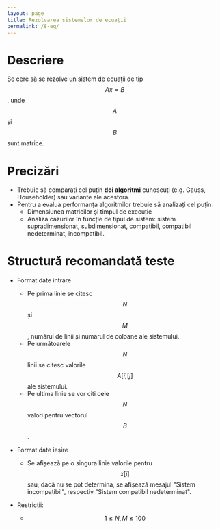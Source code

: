 ```yaml
---
layout: page
title: Rezolvarea sistemelor de ecuații
permalink: /8-eq/
---
```


# Descriere
Se cere să se rezolve un sistem de ecuații de tip $$Ax = B$$, unde $$A$$ și $$B$$ sunt matrice.

# Precizări

- Trebuie să comparați cel puțin **doi algoritmi** cunoscuți (e.g. Gauss, Householder) sau variante ale acestora.
- Pentru a evalua performanța algoritmilor trebuie să analizați cel puțin:
    - Dimensiunea matricilor și timpul de execuție
    - Analiza cazurilor în funcție de tipul de sistem: sistem supradimensionat, subdimensionat, compatibil, compatibil nedeterminat, incompatibil.

# Structură recomandată teste

- Format date intrare
    - Pe prima linie se citesc $$N$$ și $$M$$, numărul de linii și numarul de coloane ale sistemului.
    - Pe următoarele $$N$$ linii se citesc valorile $$A[i][j]$$ ale sistemului.
    - Pe ultima linie se vor citi cele $$N$$ valori pentru vectorul $$B$$.

- Format date ieșire
    - Se afișează pe o singura linie valorile pentru $$x[i]$$ sau, dacă nu se pot determina, se afișează mesajul "Sistem incompatibil", respectiv "Sistem compatibil nedeterminat".

- Restricții:
    - $$1 \leq N, M \leq 100$$
    
